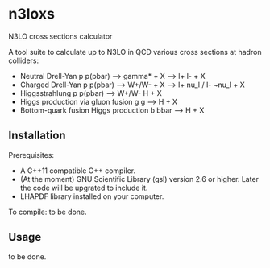 # n3loxs
N3LO cross sections calculator

A tool suite to calculate up to N3LO in QCD various cross sections at hadron colliders:

* Neutral Drell-Yan p p(pbar) --> gamma* + X --> l+ l- + X 
* Charged Drell-Yan p p(pbar) --> W+/W- + X --> l+ nu_l / l- ~nu_l + X 
* Higgsstrahlung p p(pbar) --> W+/W- H + X 
* Higgs production via gluon fusion g g --> H + X 
* Bottom-quark fusion Higgs production b bbar --> H + X

## Installation

Prerequisites:
* A C++11 compatible C++ compiler.
* (At the moment) GNU Scientific Library (gsl) version 2.6 or higher. Later the code will be upgrated to include it.
* LHAPDF library installed on your computer.

To compile: to be done.

## Usage

to be done.

<!---
✨ Note: ✨ right now only DY is implemented. WH is on the way (nearly done), bbH and ggH are yet to be implemented.
--->
